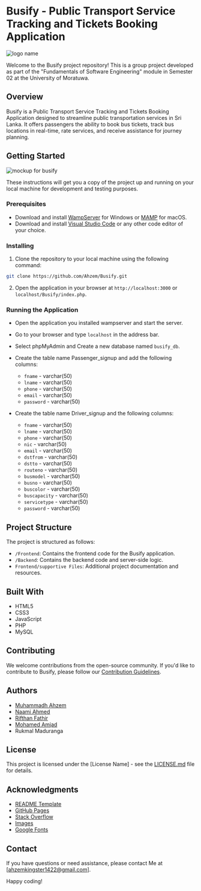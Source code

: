 # Busify - Public Transport Service Tracking and Tickets Booking Application

![logo name](https://github.com/Ahzem/Busify/assets/123859613/ea916415-0735-4fdf-b015-df4639a2ebc9)

Welcome to the Busify project repository! This is a group project developed as part of the "Fundamentals of Software Engineering" module in Semester 02 at the University of Moratuwa.

## Overview

Busify is a Public Transport Service Tracking and Tickets Booking Application designed to streamline public transportation services in Sri Lanka. It offers passengers the ability to book bus tickets, track bus locations in real-time, rate services, and receive assistance for journey planning.

## Getting Started

![mockup for busify](https://github.com/Ahzem/Busify/assets/123859613/abb2cf35-4e1c-42d3-a59f-2a4a386c2645)

These instructions will get you a copy of the project up and running on your local machine for development and testing purposes.

### Prerequisites

- Download and install [WampServer](https://www.wampserver.com/en/) for Windows or [MAMP](https://www.mamp.info/en/downloads/) for macOS.
- Download and install [Visual Studio Code](https://code.visualstudio.com/download) or any other code editor of your choice.

### Installing

1. Clone the repository to your local machine using the following command:

```bash
git clone https://github.com/Ahzem/Busify.git
```

2. Open the application in your browser at `http://localhost:3000` or `localhost/Busify/index.php`.


### Running the Application

- Open the application you installed wampserver and start the server.
- Go to your browser and type `localhost` in the address bar.
- Select phpMyAdmin and Create a new database named `busify_db`.
- Create the table name Passenger_signup and add the following columns:
    - `fname` - varchar(50)
    - `lname` - varchar(50)
    - `phone` - varchar(50)
    - `email` - varchar(50)
    - `password` - varchar(50)

- Create the table name Driver_signup and the following columns:
    - `fname` - varchar(50)
    - `lname` - varchar(50)
    - `phone` - varchar(50)
    - `nic` - varchar(50)
    - `email` - varchar(50)
    - `dstfrom` - varchar(50)
    - `dstto` - varchar(50)
    - `routeno` - varchar(50)
    - `busmodel` - varchar(50)
    - `busno` - varchar(50)
    - `buscolor` - varchar(50)
    - `buscapacity` - varchar(50)
    - `servicetype` - varchar(50)
    - `password` - varchar(50)

## Project Structure

The project is structured as follows:

- `/Frontend`: Contains the frontend code for the Busify application.
- `/Backend`: Contains the backend code and server-side logic.
- `Frontend/supportive Files`: Additional project documentation and resources.

## Built With

- HTML5
- CSS3
- JavaScript
- PHP
- MySQL

## Contributing

We welcome contributions from the open-source community. If you'd like to contribute to Busify, please follow our [Contribution Guidelines](CONTRIBUTING.md).

## Authors

- [Muhammadh Ahzem](https://www.linkedin.com/in/ahzem/)
- [Naami Ahmed](https://www.linkedin.com/in/naamiahmed/)
- [Rifthan Fathir](https://www.linkedin.com/in/rifthan-fathir-9b411b232)
- [Mohamed Amjad](https://www.linkedin.com/in/mohamed-amjad-935503270)
- Rukmal Maduranga

## License

This project is licensed under the [License Name] - see the [LICENSE.md](LICENSE.md) file for details.

## Acknowledgments

- [README Template](https://gist.github.com/PurpleBooth/109311bb0361f32d87a2)
- [GitHub Pages](https://pages.github.com/)
- [Stack Overflow](https://stackoverflow.com/)
- [Images](https://bing.com/images)
- [Google Fonts](https://fonts.googleapis.com/css?family=Poppins:400,500,600,700&display=swap)

## Contact

If you have questions or need assistance, please contact Me at [ahzemkingster1422@gmail.com].

Happy coding!

